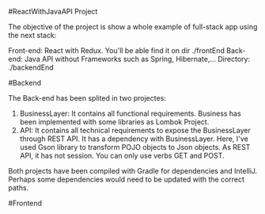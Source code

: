 
#ReactWithJavaAPI Project

The objective of the project is show a whole example of full-stack app using the next stack:

Front-end: React with Redux. You'll be able find it on dir ./frontEnd
Back-end: Java API without Frameworks such as Spring, Hibernate,... Directory: ./backendEnd

#Backend

The Back-end has been splited in two projectes:
1) BusinessLayer: It contains all functional requirements. Business has been implemented with some libraries as Lombok Project.
2) API: It contains all technical requirements to expose the BusinessLayer through REST API. It has a dependency with BusinessLayer. Here, I've used Gson library to transform POJO objects to Json objects. As REST API, it has not session. You can only use verbs GET and POST.  

Both projects have been compiled with Gradle for dependencies and IntelliJ. Perhaps some dependencies would need to be updated with the correct paths. 

#Frontend




